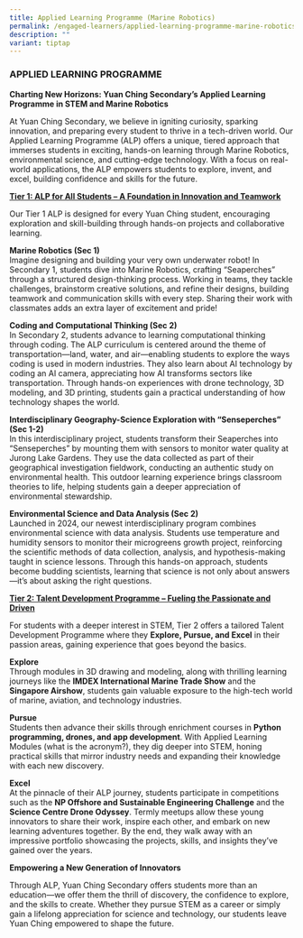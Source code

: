 ```yaml
---
title: Applied Learning Programme (Marine Robotics)
permalink: /engaged-learners/applied-learning-programme-marine-robotics/
description: ""
variant: tiptap
---
```

<h3>APPLIED LEARNING PROGRAMME</h3>
<p><strong>Charting New Horizons: Yuan Ching Secondary’s Applied Learning Programme in STEM and Marine Robotics</strong>
</p>
<p>At Yuan Ching Secondary, we believe in igniting curiosity, sparking innovation,
and preparing every student to thrive in a tech-driven world. Our Applied
Learning Programme (ALP) offers a unique, tiered approach that immerses
students in exciting, hands-on learning through Marine Robotics, environmental
science, and cutting-edge technology. With a focus on real-world applications,
the ALP empowers students to explore, invent, and excel, building confidence
and skills for the future.</p>
<p><strong><u>Tier 1: ALP for All Students – A Foundation in Innovation and Teamwork</u></strong>
</p>
<p>Our Tier 1 ALP is designed for every Yuan Ching student, encouraging exploration
and skill-building through hands-on projects and collaborative learning.</p>
<p><strong>Marine Robotics (Sec 1)</strong>
<br>Imagine designing and building your very own underwater robot! In Secondary
1, students dive into Marine Robotics, crafting “Seaperches” through a
structured design-thinking process. Working in teams, they tackle challenges,
brainstorm creative solutions, and refine their designs, building teamwork
and communication skills with every step. Sharing their work with classmates
adds an extra layer of excitement and pride!</p>
<p><strong>Coding and Computational Thinking (Sec 2)</strong>
<br>In Secondary 2, students advance to learning computational thinking through
coding. The ALP curriculum is centered around the theme of transportation—land,
water, and air—enabling students to explore the ways coding is used in
modern industries. They also learn about AI technology by coding an AI
camera, appreciating how AI transforms sectors like transportation. Through
hands-on experiences with drone technology, 3D modeling, and 3D printing,
students gain a practical understanding of how technology shapes the world.</p>
<p><strong>Interdisciplinary Geography-Science Exploration with “Senseperches” (Sec 1-2)</strong>
<br>In this interdisciplinary project, students transform their Seaperches
into “Senseperches” by mounting them with sensors to monitor water quality
at Jurong Lake Gardens. They use the data collected as part of their geographical
investigation fieldwork, conducting an authentic study on environmental
health. This outdoor learning experience brings classroom theories to life,
helping students gain a deeper appreciation of environmental stewardship.</p>
<p><strong>Environmental Science and Data Analysis (Sec 2)</strong>
<br>Launched in 2024, our newest interdisciplinary program combines environmental
science with data analysis. Students use temperature and humidity sensors
to monitor their microgreens growth project, reinforcing the scientific
methods of data collection, analysis, and hypothesis-making taught in science
lessons. Through this hands-on approach, students become budding scientists,
learning that science is not only about answers—it’s about asking the right
questions.</p>
<p><strong><u>Tier 2: Talent Development Programme – Fueling the Passionate and Driven</u></strong>
</p>
<p>For students with a deeper interest in STEM, Tier 2 offers a tailored
Talent Development Programme where they <strong>Explore, Pursue, and Excel</strong> in
their passion areas, gaining experience that goes beyond the basics.</p>
<p><strong>Explore</strong>
<br>Through modules in 3D drawing and modeling, along with thrilling learning
journeys like the <strong>IMDEX International Marine Trade Show</strong> and
the <strong>Singapore Airshow</strong>, students gain valuable exposure
to the high-tech world of marine, aviation, and technology industries.</p>
<p><strong>Pursue</strong>
<br>Students then advance their skills through enrichment courses in <strong>Python programming, drones, and app development</strong>.
With Applied Learning Modules (what is the acronym?), they dig deeper into
STEM, honing practical skills that mirror industry needs and expanding
their knowledge with each new discovery.</p>
<p><strong>Excel</strong>
<br>At the pinnacle of their ALP journey, students participate in competitions
such as the <strong>NP Offshore and Sustainable Engineering Challenge</strong> and
the <strong>Science Centre Drone Odyssey</strong>. Termly meetups allow
these young innovators to share their work, inspire each other, and embark
on new learning adventures together. By the end, they walk away with an
impressive portfolio showcasing the projects, skills, and insights they’ve
gained over the years.</p>
<p><strong>Empowering a New Generation of Innovators</strong>
</p>
<p>Through ALP, Yuan Ching Secondary offers students more than an education—we
offer them the thrill of discovery, the confidence to explore, and the
skills to create. Whether they pursue STEM as a career or simply gain a
lifelong appreciation for science and technology, our students leave Yuan
Ching empowered to shape the future.</p>
<p>&nbsp;</p>